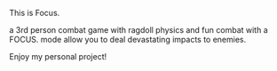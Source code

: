 This is Focus.


a 3rd person combat game with ragdoll physics and fun combat with a FOCUS. mode allow you to deal devastating impacts to enemies.


Enjoy my personal project!

